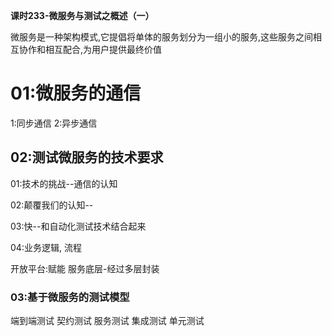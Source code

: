 **课时233-微服务与测试之概述（一）**


微服务是一种架构模式,它提倡将单体的服务划分为一组小的服务,这些服务之间相互协作和相互配合,为用户提供最终价值

# 01:微服务的通信 #

1:同步通信
2:异步通信

## 02:测试微服务的技术要求 ##

01:技术的挑战--通信的认知

02:颠覆我们的认知--

03:快--和自动化测试技术结合起来

04:业务逻辑, 流程 

开放平台:赋能   服务底层-经过多层封装

### 03:基于微服务的测试模型 ###

端到端测试
契约测试
服务测试
集成测试
单元测试

